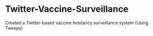 # Twitter-Vaccine-Surveillance
Created a Twitter-based vaccine hesitancy surveillance system (Using Tweepy)
